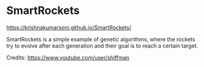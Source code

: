 # SmartRockets
https://krishnakumarsoni.github.io/SmartRockets/

SmartRockets is a simple example of genetic algorithms, where the rockets try to evolve after each generation and their goal is to reach a certain target.

Credits: https://www.youtube.com/user/shiffman
